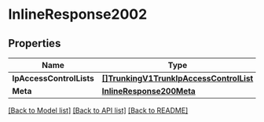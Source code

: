# InlineResponse2002

## Properties

Name | Type | Description | Notes
------------ | ------------- | ------------- | -------------
**IpAccessControlLists** | [**[]TrunkingV1TrunkIpAccessControlList**](trunking.v1.trunk.ip_access_control_list.md) |  | [optional] 
**Meta** | [**InlineResponse200Meta**](inline_response_200_meta.md) |  | [optional] 

[[Back to Model list]](../README.md#documentation-for-models) [[Back to API list]](../README.md#documentation-for-api-endpoints) [[Back to README]](../README.md)


